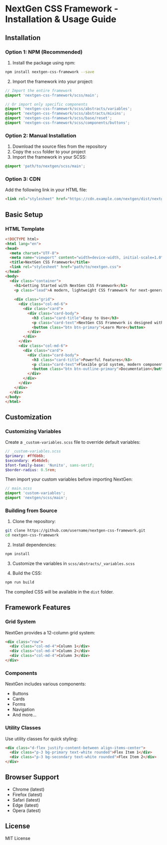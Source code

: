 # NextGen CSS Framework - Installation & Usage Guide

## Installation

### Option 1: NPM (Recommended)

1. Install the package using npm:

```bash
npm install nextgen-css-framework --save
```

2. Import the framework into your project:

```scss
// Import the entire framework
@import 'nextgen-css-framework/scss/main';

// Or import only specific components
@import 'nextgen-css-framework/scss/abstracts/variables';
@import 'nextgen-css-framework/scss/abstracts/mixins';
@import 'nextgen-css-framework/scss/base/reset';
@import 'nextgen-css-framework/scss/components/buttons';
```

### Option 2: Manual Installation

1. Download the source files from the repository
2. Copy the `scss` folder to your project
3. Import the framework in your SCSS:

```scss
@import 'path/to/nextgen/scss/main';
```

### Option 3: CDN

Add the following link in your HTML file:

```html
<link rel="stylesheet" href="https://cdn.example.com/nextgen/dist/nextgen.min.css">
```

## Basic Setup

### HTML Template

```html
<!DOCTYPE html>
<html lang="en">
<head>
  <meta charset="UTF-8">
  <meta name="viewport" content="width=device-width, initial-scale=1.0">
  <title>NextGen CSS Framework</title>
  <link rel="stylesheet" href="path/to/nextgen.css">
</head>
<body>
  <div class="container">
    <h1>Getting Started with NextGen CSS Framework</h1>
    <p class="lead">A modern, lightweight CSS framework for next-generation websites.</p>
    
    <div class="grid">
      <div class="col-md-6">
        <div class="card">
          <div class="card-body">
            <h3 class="card-title">Easy to Use</h3>
            <p class="card-text">NextGen CSS Framework is designed with simplicity in mind.</p>
            <button class="btn btn-primary">Learn More</button>
          </div>
        </div>
      </div>
      <div class="col-md-6">
        <div class="card">
          <div class="card-body">
            <h3 class="card-title">Powerful Features</h3>
            <p class="card-text">Flexible grid system, modern components, and utility classes.</p>
            <button class="btn btn-outline-primary">Documentation</button>
          </div>
        </div>
      </div>
    </div>
  </div>
</body>
</html>
```

## Customization

### Customizing Variables

Create a `_custom-variables.scss` file to override default variables:

```scss
// _custom-variables.scss
$primary: #ff6b6b;
$secondary: #546de5;
$font-family-base: 'Nunito', sans-serif;
$border-radius: 0.5rem;
```

Then import your custom variables before importing NextGen:

```scss
// main.scss
@import 'custom-variables';
@import 'nextgen/scss/main';
```

### Building from Source

1. Clone the repository:

```bash
git clone https://github.com/username/nextgen-css-framework.git
cd nextgen-css-framework
```

2. Install dependencies:

```bash
npm install
```

3. Customize the variables in `scss/abstracts/_variables.scss`

4. Build the CSS:

```bash
npm run build
```

The compiled CSS will be available in the `dist` folder.

## Framework Features

### Grid System

NextGen provides a 12-column grid system:

```html
<div class="row">
  <div class="col-md-4">Column 1</div>
  <div class="col-md-4">Column 2</div>
  <div class="col-md-4">Column 3</div>
</div>
```

### Components

NextGen includes various components:

- Buttons
- Cards
- Forms
- Navigation
- And more...

### Utility Classes

Use utility classes for quick styling:

```html
<div class="d-flex justify-content-between align-items-center">
  <div class="p-3 bg-primary text-white rounded">Flex Item 1</div>
  <div class="p-3 bg-secondary text-white rounded">Flex Item 2</div>
</div>
```

## Browser Support

- Chrome (latest)
- Firefox (latest)
- Safari (latest)
- Edge (latest)
- Opera (latest)

## License

MIT License
